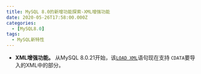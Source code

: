 ```yaml
---
title: MySQL 8.0的新增功能探索-XML增强功能
date: 2020-05-26T17:58:00.000Z
categories:
  - [MySQL8.0]
tags:
  - MySQL新特性
---
```


- **XML增强功能。** 从MySQL 8.0.21开始，该[`LOAD XML`](https://dev.mysql.com/doc/refman/8.0/en/load-xml.html)语句现在支持 `CDATA`要导入的XML中的部分。
